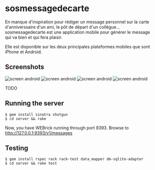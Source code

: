 # sosmessagedecarte
En manque d'inspiration pour rédiger un message personnel sur la carte d'anniverssaire d'un ami, le pôt de départ d'un collègue... sosmessagedecarte est une application mobile pour générer le message qui va bien et qui fera plaisir.

Elle est disponible sur les deux principales plateformes mobiles que sont iPhone et Android.

## Screenshots
![screen android](https://github.com/ccouturi/sosmessagedecarte/raw/master/android/screenshots/pot.png)
![screen android](https://github.com/ccouturi/sosmessagedecarte/raw/master/android/screenshots/anniv.png)
![screen android](https://github.com/ccouturi/sosmessagedecarte/raw/master/android/screenshots/mariage.png)
![screen android](https://github.com/ccouturi/sosmessagedecarte/raw/master/android/screenshots/merci.png)

TODO
## Running the server
	$ gem install sinatra shotgun
	$ cd server && rake 

  Now, you have WEBrick running through port 9393. 
  Browse to http://127.0.0.1:9393/v1/messages
  
	
## Testing
	$ gem install rspec rack rack-test data_mapper dm-sqlite-adapter
	$ cd server && rake test

